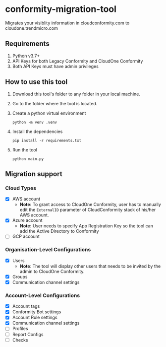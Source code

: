 # conformity-migration-tool
Migrates your visiblity information in cloudconformity.com to cloudone.trendmicro.com

## Requirements
1. Python v3.7+
2. API Keys for both Legacy Conformity and CloudOne Conformity
3. Both API Keys must have admin privileges

## How to use this tool

1) Download this tool's folder to any folder in your local machine.

2) Go to the folder where the tool is located.
   
3) Create a python virtual environment
    ```
    python -m venv .venv
    ```
4) Install the dependencies
    ```
    pip install -r requirements.txt
    ```
 
5) Run the tool
    ```
    python main.py
    ```
   
## Migration support
### Cloud Types
- [X] AWS account
  - **Note:** To grant access to CloudOne Conformity, user has to manually edit the `ExternalID` parameter of CloudConformity stack of his/her AWS account.
- [X] Azure account
  - **Note:** User needs to specify App Registration Key so the tool can add the Active Directory to Conformity
- [ ] GCP account

### Organisation-Level Configurations
- [X] Users
  - **Note**: The tool will display other users that needs to be invited by the admin to CloudOne Conformity.
- [X] Groups
- [X] Communication channel settings
### Account-Level Configurations
- [X] Account tags
- [X] Conformity Bot settings
- [X] Account Rule settings
- [X] Communication channel settings
- [ ] Profiles
- [ ] Report Configs
- [ ] Checks
